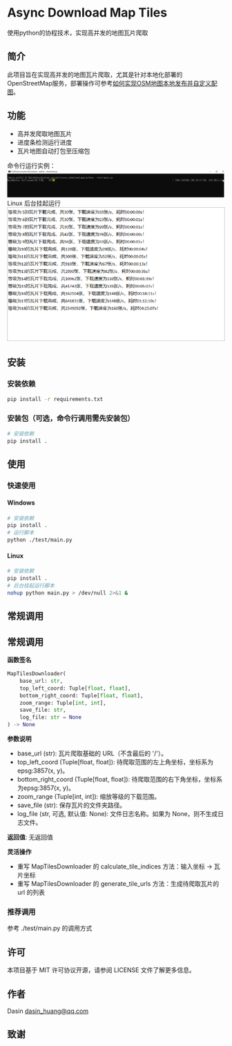 # Async Download Map Tiles

使用python的协程技术，实现高并发的地图瓦片爬取

## 简介

此项目旨在实现高并发的地图瓦片爬取，尤其是针对本地化部署的OpenStreetMap服务，部署操作可参考[如何实现OSM地图本地发布并自定义配图](https://blog.csdn.net/gisarmory/article/details/110931322)。

## 功能

- 高并发爬取地图瓦片
- 进度条检测运行进度
- 瓦片地图自动打包至压缩包

命令行运行实例：
![img.png](image/控制台运行.png)
Linux 后台挂起运行
![img_1.png](image/后台挂起运行.png)
## 安装

### 安装依赖

```bash
pip install -r requirements.txt
```

### 安装包（可选，命令行调用需先安装包）

```bash
# 安装依赖
pip install .
```

## 使用

### 快速使用

#### Windows

```bash
# 安装依赖
pip install .
# 运行脚本
python ./test/main.py
```

#### Linux

```bash
# 安装依赖
pip install .
# 后台挂起运行脚本
nohup python main.py > /dev/null 2>&1 &
```

## 常规调用

## 常规调用

**函数签名**

```python
MapTilesDownloader(
    base_url: str,
    top_left_coord: Tuple[float, float],
    bottom_right_coord: Tuple[float, float],
    zoom_range: Tuple[int, int],
    save_file: str,
    log_file: str = None
) -> None
```

**参数说明**

- base_url (str): 瓦片爬取基础的 URL（不含最后的 '/'）。
- top_left_coord (Tuple[float, float]): 待爬取范围的左上角坐标，坐标系为epsg:3857(x, y)。
- bottom_right_coord (Tuple[float, float]): 待爬取范围的右下角坐标，坐标系为epsg:3857(x, y)。
- zoom_range (Tuple[int, int]): 缩放等级的下载范围。
- save_file (str): 保存瓦片的文件夹路径。
- log_file (str, 可选, 默认值: None): 文件日志名称。如果为 None，则不生成日志文件。

**返回值**: 无返回值

**灵活操作**

- 重写 MapTilesDownloader 的 calculate_tile_indices 方法：输入坐标 -> 瓦片坐标
- 重写 MapTilesDownloader 的 generate_tile_urls 方法：生成待爬取瓦片的 url 的列表

### 推荐调用

参考 ./test/main.py 的调用方式

## 许可

本项目基于 MIT 许可协议开源，请参阅 LICENSE 文件了解更多信息。

## 作者

Dasin dasin_huang@qq.com

## 致谢

